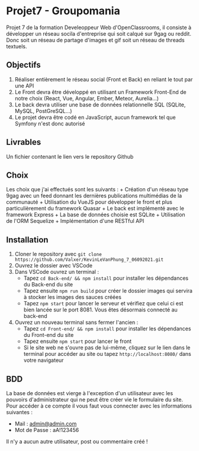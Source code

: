 # Projet7 - Groupomania 
Projet 7 de la formation Develeoppeur Web d'OpenClassrooms, il consiste à développer un réseau socila d'entreprise qui soit calqué sur 9gag ou reddit.
Donc soit un réseau de partage d'images et gif soit un réseau de threads textuels.
## Objectifs
1. Réaliser entièrement le réseau social (Front et Back) en reliant le tout par une API
2. Le Front devra être développé en utilisant un Framework Front-End de notre choix (React, Vue, Angular, Ember, Meteor, Aurelia...)
3. Le back devra utiliser une base de données relationnelle SQL (SQLite, MySQL, PostGreSQL...)
4. Le projet devra être codé en JavaScript, aucun framework tel que Symfony n'est donc autorisé
## Livrables
Un fichier contenant le lien vers le repository Github
## Choix
Les choix que j'ai effectués sont les suivants :
    + Création d'un réseau type 9gag avec un feed donnant les dernières publications multimédias de la communauté
    + Utilisation du VueJS pour développer le front et plus particulièrement du framework Quasar
    + Le back est implémenté avec le framework Express
    + La base de données choisie est SQLite
    + Utilisation de l'ORM Sequelize
    + Implémentation d'une RESTful API
## Installation
1. Cloner le repository avec ``git clone https://github.com/Valxer/KevinLeVanPhung_7_06092021.git``
2. Ouvrez le dossier avec VSCode
3. Dans VSCode ouvrez un terminal :  
	* Tapez ``cd Back-end/ && npm install`` pour installer les dépendances du Back-end du site
    * Tapez ensuite ``npm run build`` pour créer le dossier images qui servira à stocker les images des sauces créées
    * Tapez ``npm start`` pour lancer le serveur et vérifiez que celui ci est bien lancée sur le port 8081.
Vous êtes désormais connecté au back-end
4. Ouvrez un nouveau terminal sans fermer l'ancien :
    * Tapez ``cd Front-end/ && npm install`` pour installer les dépendances du Front-end du site
    * Tapez ensuite ``npm start`` pour lancer le front
    * Si le site web ne s'ouvre pas de lui-même, cliquez sur le lien dans le terminal pour accéder au site ou tapez ``http://localhost:8080/`` dans votre navigateur
## BDD
La base de données est vierge à l'exception d'un utilisateur avec les pouvoirs d'administrateur qui ne peut être créer vie le formulaire du site.
Pour accéder à ce compte il vous faut vous connecter avec les informations suivantes :
+ Mail : admin@admin.com
+ Mot de Passe : aA!123456

Il n'y a aucun autre utilisateur, post ou commentaire créé !
